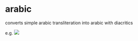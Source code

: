 # arabic
converts simple arabic transliteration into arabic with diacritics

e.g.
![](https://raw.github.com/mohammedterry/arabic/blob/master/ex.png)
